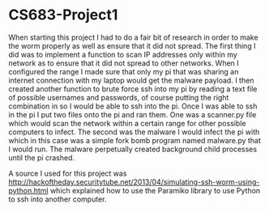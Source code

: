 # CS683-Project1

When starting this project I had to do a fair bit of research in order to make the worm properly as well as ensure that it did not spread. The first thing I did was to implement a function to scan IP addresses only within my network as to ensure that it did not spread to other networks. When I configured the range I made sure that only my pi that was sharing an internet connection with my laptop would get the malware payload. I then created another function to brute force ssh into my pi by reading a text file of possible usernames and passwords, of course putting the right combination in so I would be able to ssh into the pi. Once I was able to ssh in the pi I put two files onto the pi and ran them. One was a scanner.py file which would scan the network within a certain range for other possible computers to infect. The second was the malware I would infect the pi with which in this case was a simple fork bomb program named malware.py that I would run. The malware perpetually created background child processes until the pi crashed. 

A source I used for this project was http://hackoftheday.securitytube.net/2013/04/simulating-ssh-worm-using-python.html which explained how to use the Paramiko library to use Python to ssh into another computer. 

